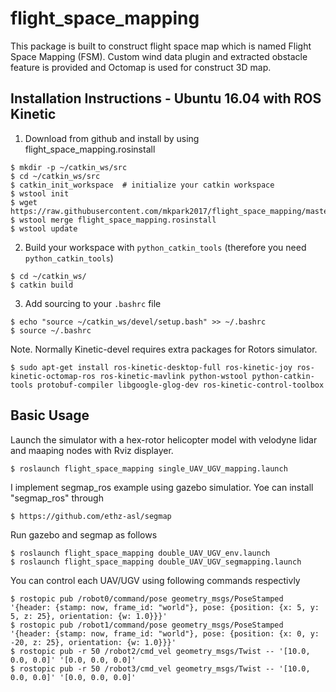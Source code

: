 # flight_space_mapping
This package is built to construct flight space map which is named Flight Space Mapping (FSM). Custom wind data plugin and extracted obstacle feature is provided and Octomap is used for construct 3D map.

Installation Instructions - Ubuntu 16.04 with ROS Kinetic
---------------------------------------------------------
 1. Download from github and install by using flight_space_mapping.rosinstall 
 ```
 $ mkdir -p ~/catkin_ws/src
 $ cd ~/catkin_ws/src
 $ catkin_init_workspace  # initialize your catkin workspace
 $ wstool init
 $ wget https://raw.githubusercontent.com/mkpark2017/flight_space_mapping/master/flight_space_mapping.rosinstall
 $ wstool merge flight_space_mapping.rosinstall
 $ wstool update
 ```
 
 2. Build your workspace with `python_catkin_tools` (therefore you need `python_catkin_tools`)

   ```
   $ cd ~/catkin_ws/
   $ catkin build
   ```

 3. Add sourcing to your `.bashrc` file

   ```
   $ echo "source ~/catkin_ws/devel/setup.bash" >> ~/.bashrc
   $ source ~/.bashrc
   ```

Note. Normally Kinetic-devel requires extra packages for Rotors simulator.
```
$ sudo apt-get install ros-kinetic-desktop-full ros-kinetic-joy ros-kinetic-octomap-ros ros-kinetic-mavlink python-wstool python-catkin-tools protobuf-compiler libgoogle-glog-dev ros-kinetic-control-toolbox
```

Basic Usage
-----------

Launch the simulator with a hex-rotor helicopter model with velodyne lidar and maaping nodes with Rviz displayer.

```
$ roslaunch flight_space_mapping single_UAV_UGV_mapping.launch
```

I implement segmap_ros example using gazebo simulatior. Yoe can install "segmap_ros" through
```
$ https://github.com/ethz-asl/segmap
```

Run gazebo and segmap as follows
```
$ roslaunch flight_space_mapping double_UAV_UGV_env.launch
$ roslaunch flight_space_mapping double_UAV_UGV_segmapping.launch
```

You can control each UAV/UGV using following commands respectivly
```
$ rostopic pub /robot0/command/pose geometry_msgs/PoseStamped '{header: {stamp: now, frame_id: "world"}, pose: {position: {x: 5, y: 5, z: 25}, orientation: {w: 1.0}}}'
$ rostopic pub /robot1/command/pose geometry_msgs/PoseStamped '{header: {stamp: now, frame_id: "world"}, pose: {position: {x: 0, y: -20, z: 25}, orientation: {w: 1.0}}}'
$ rostopic pub -r 50 /robot2/cmd_vel geometry_msgs/Twist -- '[10.0, 0.0, 0.0]' '[0.0, 0.0, 0.0]'
$ rostopic pub -r 50 /robot3/cmd_vel geometry_msgs/Twist -- '[10.0, 0.0, 0.0]' '[0.0, 0.0, 0.0]'
```




